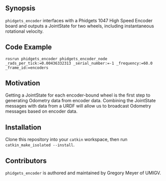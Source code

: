 ## Synopsis

`phidgets_encoder` interfaces with a Phidgets 1047 High Speed Encoder board and outputs a JointState for two wheels, including instantaneous rotational velocity.

## Code Example

	rosrun phidgets_encoder phidgets_encoder_node _rads_per_tick:=0.00436332313 _serial_number:=-1 _frequency:=60.0 _frame_id:=encoders

## Motivation

Getting a JointState for each encoder-bound wheel is the first step to generating Odometry data from encoder data. Combining the JointState messages with data from a URDF will allow us to broadcast Odometry messages based on encoder data.

## Installation

Clone this repository into your `catkin` workspace, then run `catkin_make_isolated --install`.

## Contributors

`phidgets_encoder` is authored and maintained by Gregory Meyer of UMIGV.
